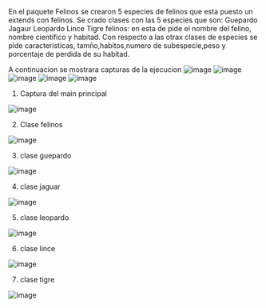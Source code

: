 En el paquete Felinos se crearon 5 especies de felinos que esta puesto un extends con felinos.
Se crado clases con las 5 especies que son:
Guepardo
Jagaur
Leopardo
Lince
Tigre 
felinos: en esta de pide el nombre del felino, nombre cientifico y habitad. Con respecto a las otrax clases de 
especies se pide caracteristicas, tamño,habitos,numero de subespecie,peso y porcentaje de perdida de su habitad.

A continuacion se mostrara capturas de la ejecucion
![image](https://github.com/Ingrith-R2/Felinos/assets/117744029/e2e40c28-7e0a-4ad0-88c0-238f09ba320f)
![image](https://github.com/Ingrith-R2/Felinos/assets/117744029/85d0e9a8-fe3a-4067-9985-4499b53b0872)
![image](https://github.com/Ingrith-R2/Felinos/assets/117744029/da415daf-9b9a-4eb6-a5d5-d0b718fdf31c)
![image](https://github.com/Ingrith-R2/Felinos/assets/117744029/c0ee4351-f01b-46c3-a5ac-c3555bb6ea15)
![image](https://github.com/Ingrith-R2/Felinos/assets/117744029/6505a74b-a7f0-40d2-9ba8-d7db64c8b3c3)

1. Captura del main principal

![image](https://github.com/Ingrith-R2/Felinos/assets/117744029/31767ebf-4ef0-4466-99bb-e1b3000affad)

2. Clase felinos

![image](https://github.com/Ingrith-R2/Felinos/assets/117744029/a6363ca4-9d32-437e-b804-da0d8de2aa99)

3. clase guepardo

![image](https://github.com/Ingrith-R2/Felinos/assets/117744029/3b5fb27d-e0f4-4b1a-81dd-04def69f3240)

4. clase jaguar

![image](https://github.com/Ingrith-R2/Felinos/assets/117744029/692e1e92-5b03-48f8-a745-551d241c7ae8)

5. clase leopardo

![image](https://github.com/Ingrith-R2/Felinos/assets/117744029/85e82e10-b293-49d3-b77a-49cc9a1e27e6)

6. clase lince

![image](https://github.com/Ingrith-R2/Felinos/assets/117744029/80912588-fb50-44c4-aeb4-226635b3a451)

7. clase tigre

![image](https://github.com/Ingrith-R2/Felinos/assets/117744029/2e705d06-40f8-4ec2-9c5e-4eaaae387df6)

